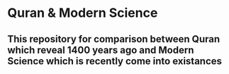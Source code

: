 # Quran & Modern Science

## This repository for comparison between Quran which reveal 1400 years ago and Modern Science which is recently come into existances

